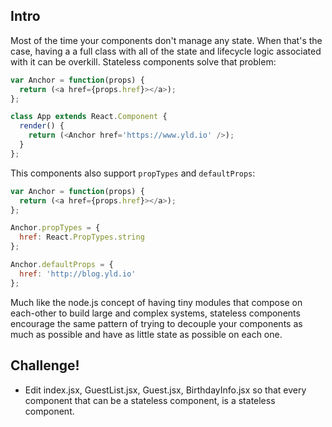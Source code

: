 ## Intro

Most of the time your components don't manage any state. When that's the case, having a a full class with all of the state and lifecycle logic associated with it can be overkill. Stateless components solve that problem:

```js
var Anchor = function(props) {
  return (<a href={props.href}></a>);
};

class App extends React.Component {
  render() {
    return (<Anchor href='https://www.yld.io' />);
  }
};
```

This components also support `propTypes` and `defaultProps`:

```js
var Anchor = function(props) {
  return (<a href={props.href}></a>);
};

Anchor.propTypes = {
  href: React.PropTypes.string
};

Anchor.defaultProps = {
  href: 'http://blog.yld.io'
};
```

Much like the node.js concept of having tiny modules that compose on each-other to build large and complex systems, stateless components encourage the same pattern of trying to decouple your components as much as possible and have as little state as possible on each one.

## Challenge!

 * Edit index.jsx, GuestList.jsx, Guest.jsx, BirthdayInfo.jsx so that every component that can be a stateless component, is a stateless component.

